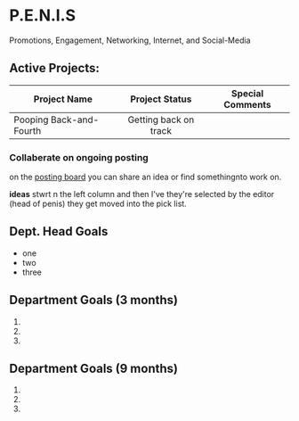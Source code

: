 # P.E.N.I.S
Promotions, Engagement, Networking, Internet, and Social-Media

## Active Projects:

Project Name | Project Status | Special Comments
------------ | :------------: | ----------------
Pooping Back-and-Fourth | Getting back on track | 

### Collaberate on ongoing posting

on the [posting board](
https://github.com/bawdycaste/sinep/projects/1) you can share an idea or find somethingnto work on. 


**ideas** stwrt n the left column and then I've they're selected by the editor (head of penis) they get moved into the pick list.



## Dept. Head Goals 

- one
- two
- three

## Department Goals (3 months)

1.
2.
3.

## Department Goals (9 months)

1.
2.
3.
